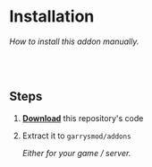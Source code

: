 
# Installation

*How to install this addon manually.*

<br>
<br>

## Steps

1.  **[Download]** this repository's code

2.  Extract it to `garrysmod/addons`

    *Either for your game / server.*

<br>


<!----------------------------------------------------------------------------->

[Download]: https://github.com/actuallyNothing/tttstopwatch/archive/refs/heads/main.zip
